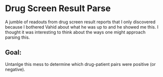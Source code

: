 # Drug Screen Result Parse
A jumble of readouts from drug screen result reports that I only discovered because I bothered Vahid about what he was up to and he showed me this. I thought it was interesting to think about the ways one might approach parsing this.


## Goal:
Untanlge this mess to determine which drug-patient pairs were positive (or negative).

